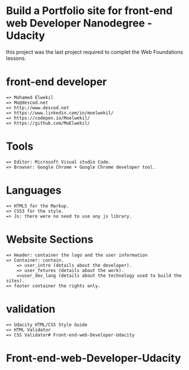# Build a Portfolio site for front-end web Developer Nanodegree  - Udacity
this project was the last project required to complet the Web Foundations lessons.

# front-end developer
    => Mohamed Elwekil
    => Mo@descod.net
    => http://www.descod.net
    => https://www.linkedin.com/in/moelwekil/
    => https://codepen.io/Moelwekil/
    => https://github.com/MoElwekil/
# Tools
    => Editor: Microsoft Visual studio Code.
    => Browser: Google Chrome + Google Chrome developer tool.

# Languages
    => HTML5 for the Markup.
    => CSS3 for the style.
    => Js: there were no need to use any js library.

# Website Sections
    => Header: container the logo and the user information
    => Container: contain.
        => user_intro (details about the developer).
        => user_fetures (details about the work).
        =>user_dev_lang (details about the technology used to build the sites).
    => footer container the rights only.

# validation
    => Udacity HTML/CSS Style Guide
    => HTML Validator
    => CSS Validator# Front-end-web-Developer-Udacity
# Front-end-web-Developer-Udacity
